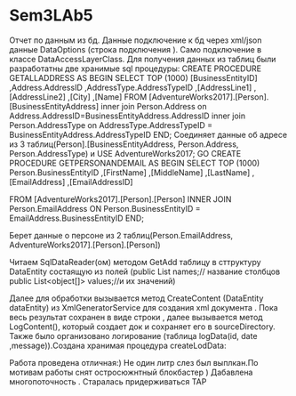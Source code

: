 # Sem3LAb5
Отчет по данным из бд. Данные подключение к бд через xml/json данные DataOptions (строка подключения ).  Само подключение в классе DataAccessLayerClass. Для получения данных из таблиц были разработатны две хранимые sql процедуры:
CREATE PROCEDURE GETALLADDRESS AS
BEGIN
SELECT TOP (1000) [BusinessEntityID]
      ,Address.AddressID
      ,AddressType.AddressTypeID
	  ,[AddressLine1]
      ,[AddressLine2]
      ,[City]
	  ,[Name]
  FROM [AdventureWorks2017].[Person].[BusinessEntityAddress]
  inner join Person.Address on
  Address.AddressID=BusinessEntityAddress.AddressID
  inner join Person.AddressType on
  AddressType.AddressTypeID = BusinessEntityAddress.AddressTypeID
  END;
Соединяет данные об адресе из 3 таблиц(Person].[BusinessEntityAddress, Person.Address, Person.AddressType) и
USE AdventureWorks2017;
GO
CREATE PROCEDURE GETPERSONANDEMAIL AS
BEGIN
SELECT TOP (1000) Person.BusinessEntityID
      ,[FirstName]
      ,[MiddleName]
      ,[LastName]
   ,[EmailAddress]
   ,[EmailAddressID]


      
  FROM [AdventureWorks2017].[Person].[Person]
  INNER JOIN Person.EmailAddress ON
  Person.BusinessEntityID = EmailAddress.BusinessEntityID
  END;

Берет данные о персоне из 2 таблиц(Person.EmailAddress, AdventureWorks2017].[Person].[Person])


Читаем SqlDataReader(ом)  методом GetAdd таблицу в сттруктуру  DataEntity состаящую из полей (public List<string> names;// название столбцов
        public List<object[]> values;//и их значений)



Далее для обработки вызывается метод CreateContent (DataEntity dataEntity)  из XmlGeneratorService для создания xml документа . Пока весь результат сохранен в виде строки , далее вызывается метод LogContent(), который создает док и сохраняет его в sourceDirectory. Также было организовано логирование (таблица logData(id, date ,message)).Создана хранимая процедура createLodData:

Работа проведена отличная:) Не один литр слез был выплкан.По мотивам работы снят остросюжнтный блокбастер )
Дабавлена многопоточность . Старалась придерживаться TAP
